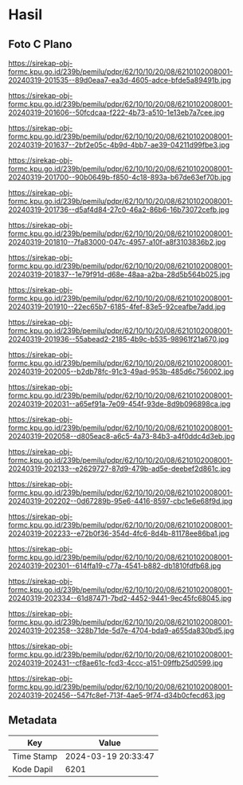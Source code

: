 # Hasil

## Foto C Plano

https://sirekap-obj-formc.kpu.go.id/239b/pemilu/pdpr/62/10/10/20/08/6210102008001-20240319-201535--89d0eaa7-ea3d-4605-adce-bfde5a89491b.jpg

https://sirekap-obj-formc.kpu.go.id/239b/pemilu/pdpr/62/10/10/20/08/6210102008001-20240319-201606--50fcdcaa-f222-4b73-a510-1e13eb7a7cee.jpg

https://sirekap-obj-formc.kpu.go.id/239b/pemilu/pdpr/62/10/10/20/08/6210102008001-20240319-201637--2bf2e05c-4b9d-4bb7-ae39-04211d99fbe3.jpg

https://sirekap-obj-formc.kpu.go.id/239b/pemilu/pdpr/62/10/10/20/08/6210102008001-20240319-201700--90b0649b-f850-4c18-893a-b67de63ef70b.jpg

https://sirekap-obj-formc.kpu.go.id/239b/pemilu/pdpr/62/10/10/20/08/6210102008001-20240319-201736--d5af4d84-27c0-46a2-86b6-16b73072cefb.jpg

https://sirekap-obj-formc.kpu.go.id/239b/pemilu/pdpr/62/10/10/20/08/6210102008001-20240319-201810--7fa83000-047c-4957-a10f-a8f3103836b2.jpg

https://sirekap-obj-formc.kpu.go.id/239b/pemilu/pdpr/62/10/10/20/08/6210102008001-20240319-201837--1e79f91d-d68e-48aa-a2ba-28d5b564b025.jpg

https://sirekap-obj-formc.kpu.go.id/239b/pemilu/pdpr/62/10/10/20/08/6210102008001-20240319-201910--22ec65b7-6185-4fef-83e5-92ceafbe7add.jpg

https://sirekap-obj-formc.kpu.go.id/239b/pemilu/pdpr/62/10/10/20/08/6210102008001-20240319-201936--55abead2-2185-4b9c-b535-98961f21a670.jpg

https://sirekap-obj-formc.kpu.go.id/239b/pemilu/pdpr/62/10/10/20/08/6210102008001-20240319-202005--b2db78fc-91c3-49ad-953b-485d6c756002.jpg

https://sirekap-obj-formc.kpu.go.id/239b/pemilu/pdpr/62/10/10/20/08/6210102008001-20240319-202031--a65ef91a-7e09-454f-93de-8d9b096898ca.jpg

https://sirekap-obj-formc.kpu.go.id/239b/pemilu/pdpr/62/10/10/20/08/6210102008001-20240319-202058--d805eac8-a6c5-4a73-84b3-a4f0ddc4d3eb.jpg

https://sirekap-obj-formc.kpu.go.id/239b/pemilu/pdpr/62/10/10/20/08/6210102008001-20240319-202133--e2629727-87d9-479b-ad5e-deebef2d861c.jpg

https://sirekap-obj-formc.kpu.go.id/239b/pemilu/pdpr/62/10/10/20/08/6210102008001-20240319-202202--0d67289b-95e6-4416-8597-cbc1e6e68f9d.jpg

https://sirekap-obj-formc.kpu.go.id/239b/pemilu/pdpr/62/10/10/20/08/6210102008001-20240319-202233--e72b0f36-354d-4fc6-8d4b-81178ee86ba1.jpg

https://sirekap-obj-formc.kpu.go.id/239b/pemilu/pdpr/62/10/10/20/08/6210102008001-20240319-202301--614ffa19-c77a-4541-b882-db1810fdfb68.jpg

https://sirekap-obj-formc.kpu.go.id/239b/pemilu/pdpr/62/10/10/20/08/6210102008001-20240319-202334--61d87471-7bd2-4452-9441-9ec45fc68045.jpg

https://sirekap-obj-formc.kpu.go.id/239b/pemilu/pdpr/62/10/10/20/08/6210102008001-20240319-202358--328b71de-5d7e-4704-bda9-a655da830bd5.jpg

https://sirekap-obj-formc.kpu.go.id/239b/pemilu/pdpr/62/10/10/20/08/6210102008001-20240319-202431--cf8ae61c-fcd3-4ccc-a151-09ffb25d0599.jpg

https://sirekap-obj-formc.kpu.go.id/239b/pemilu/pdpr/62/10/10/20/08/6210102008001-20240319-202456--547fc8ef-713f-4ae5-9f74-d34b0cfecd63.jpg


## Metadata

| Key        | Value               |
| ---------- | ------------------- |
| Time Stamp | 2024-03-19 20:33:47 |
| Kode Dapil | 6201                |




